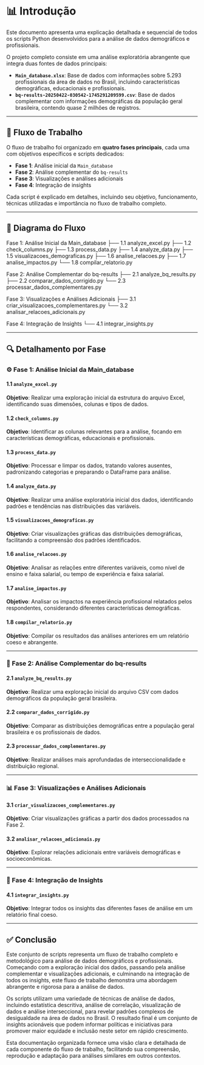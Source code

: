 # 📊 Introdução

Este documento apresenta uma explicação detalhada e sequencial de todos os scripts Python desenvolvidos para a análise de dados demográficos e profissionais.

O projeto completo consiste em uma análise exploratória abrangente que integra duas fontes de dados principais:

- **`Main_database.xlsx`**: Base de dados com informações sobre 5.293 profissionais da área de dados no Brasil, incluindo características demográficas, educacionais e profissionais.  
- **`bq-results-20250422-030542-1745291209599.csv`**: Base de dados complementar com informações demográficas da população geral brasileira, contendo quase 2 milhões de registros.

---

## 🔄 Fluxo de Trabalho

O fluxo de trabalho foi organizado em **quatro fases principais**, cada uma com objetivos específicos e scripts dedicados:

- **Fase 1**: Análise inicial da `Main_database`
- **Fase 2**: Análise complementar do `bq-results`
- **Fase 3**: Visualizações e análises adicionais
- **Fase 4**: Integração de insights

Cada script é explicado em detalhes, incluindo seu objetivo, funcionamento, técnicas utilizadas e importância no fluxo de trabalho completo.

---

## 🧭 Diagrama do Fluxo

Fase 1: Análise Inicial da Main_database
├── 1.1 analyze_excel.py
├── 1.2 check_columns.py
├── 1.3 process_data.py
├── 1.4 analyze_data.py
├── 1.5 visualizacoes_demograficas.py
├── 1.6 analise_relacoes.py
├── 1.7 analise_impactos.py
└── 1.8 compilar_relatorio.py

Fase 2: Análise Complementar do bq-results
├── 2.1 analyze_bq_results.py
├── 2.2 comparar_dados_corrigido.py
└── 2.3 processar_dados_complementares.py

Fase 3: Visualizações e Análises Adicionais
├── 3.1 criar_visualizacoes_complementares.py
└── 3.2 analisar_relacoes_adicionais.py

Fase 4: Integração de Insights
└── 4.1 integrar_insights.py

---

## 🔍 Detalhamento por Fase

### ⚙️ Fase 1: Análise Inicial da Main_database

#### 1.1 `analyze_excel.py`
**Objetivo**: Realizar uma exploração inicial da estrutura do arquivo Excel, identificando suas dimensões, colunas e tipos de dados.

#### 1.2 `check_columns.py`
**Objetivo**: Identificar as colunas relevantes para a análise, focando em características demográficas, educacionais e profissionais.

#### 1.3 `process_data.py`
**Objetivo**: Processar e limpar os dados, tratando valores ausentes, padronizando categorias e preparando o DataFrame para análise.

#### 1.4 `analyze_data.py`
**Objetivo**: Realizar uma análise exploratória inicial dos dados, identificando padrões e tendências nas distribuições das variáveis.

#### 1.5 `visualizacoes_demograficas.py`
**Objetivo**: Criar visualizações gráficas das distribuições demográficas, facilitando a compreensão dos padrões identificados.

#### 1.6 `analise_relacoes.py`
**Objetivo**: Analisar as relações entre diferentes variáveis, como nível de ensino e faixa salarial, ou tempo de experiência e faixa salarial.

#### 1.7 `analise_impactos.py`
**Objetivo**: Analisar os impactos na experiência profissional relatados pelos respondentes, considerando diferentes características demográficas.

#### 1.8 `compilar_relatorio.py`
**Objetivo**: Compilar os resultados das análises anteriores em um relatório coeso e abrangente.

---

### 🧩 Fase 2: Análise Complementar do bq-results

#### 2.1 `analyze_bq_results.py`
**Objetivo**: Realizar uma exploração inicial do arquivo CSV com dados demográficos da população geral brasileira.

#### 2.2 `comparar_dados_corrigido.py`
**Objetivo**: Comparar as distribuições demográficas entre a população geral brasileira e os profissionais de dados.

#### 2.3 `processar_dados_complementares.py`
**Objetivo**: Realizar análises mais aprofundadas de interseccionalidade e distribuição regional.

---

### 📊 Fase 3: Visualizações e Análises Adicionais

#### 3.1 `criar_visualizacoes_complementares.py`
**Objetivo**: Criar visualizações gráficas a partir dos dados processados na Fase 2.

#### 3.2 `analisar_relacoes_adicionais.py`
**Objetivo**: Explorar relações adicionais entre variáveis demográficas e socioeconômicas.

---

### 🧠 Fase 4: Integração de Insights

#### 4.1 `integrar_insights.py`
**Objetivo**: Integrar todos os insights das diferentes fases de análise em um relatório final coeso.

---

## ✅ Conclusão

Este conjunto de scripts representa um fluxo de trabalho completo e metodológico para análise de dados demográficos e profissionais. Começando com a exploração inicial dos dados, passando pela análise complementar e visualizações adicionais, e culminando na integração de todos os insights, este fluxo de trabalho demonstra uma abordagem abrangente e rigorosa para a análise de dados.

Os scripts utilizam uma variedade de técnicas de análise de dados, incluindo estatística descritiva, análise de correlação, visualização de dados e análise interseccional, para revelar padrões complexos de desigualdade na área de dados no Brasil. O resultado final é um conjunto de insights acionáveis que podem informar políticas e iniciativas para promover maior equidade e inclusão neste setor em rápido crescimento.

Esta documentação organizada fornece uma visão clara e detalhada de cada componente do fluxo de trabalho, facilitando sua compreensão, reprodução e adaptação para análises similares em outros contextos.



